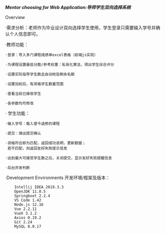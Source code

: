 **_Mentor choosing for Web Application:导师学生双向选择系统_**

   Overview
   
   ·需求分析：老师作为毕业设计双向选择学生使用，学生登录只需要输入学号并确认个人信息即可。

   ·教师功能：

    ·登录：导入多门课程成绩单excel表格（前端js实现）

    ·为课程设置最低分数/参考权重：私有化算法，得出学生综合评分

    ·设置实际指导学生数且自动校验剩余名额

    ·设置加权后，有资格学生数量范围

    ·查看当前已接收学生   

    ·各参数均可修改

   · 学生功能：
    
    ·输入学号：载入曾今选修的课程
    
    ·提交：弹出提交确认   
    
    ·资格符合即为匹配，返回成功说明，更新数据；
     若不匹配，则返回友好失败提示信息
      
    ·达到最大可接受学生数之后，关闭提交，显示友好失败提醒信息
      
    ·后台并发判断       
    
   ·Development Environments
        开发环境/框架及版本：
        
        Intellij IDEA 2019.3.3
        OpenJDK 11.0.5
        Springboot 2.2.4
        VS Code 1.42
        Node.js 12.16
        Vue 2.2.11
        VueX 3.1.2
        Axios 0.19.2
        Git 2.24
        MySQL 8.0.17
        